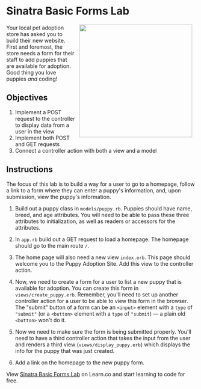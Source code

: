 # Sinatra Basic Forms Lab

<img src="https://s3.amazonaws.com/learn-verified/puppies.gif" hspace="10" align="right" width="300">

Your local pet adoption store has asked you to build their new website. First
and foremost, the store needs a form for their staff to add puppies that are
available for adoption.  Good thing you love puppies _and_ coding!

## Objectives

1. Implement a POST request to the controller to display data from a user in
the view
2. Implement both POST and GET requests
3. Connect a controller action with both a view and a model

## Instructions

The focus of this lab is to build a way for a user to go to a homepage,
follow a link to a form where they can enter a puppy's information, and, upon
submission, view the puppy's information.

1. Build out a puppy class in `models/puppy.rb`. Puppies should have name,
breed, and age attributes. You will need to be able to pass these three
attributes to initialization, as well as readers or accessors for the attributes.

2. In `app.rb` build out a GET request to load a homepage. The homepage
should go to the main route `/`. 

3. The home page will also need a new view `index.erb`. This page should
welcome you to the Puppy Adoption Site. Add this view to the controller action. 

4. Now, we need to create a form for a user to list a new puppy that is
available for adoption. You can create this form in `views/create_puppy.erb`.
Remember, you'll need to set up another controller action for a user to be
able to view this form in the browser. The "submit" button
of a form can be an `<input>` element with a `type` of `"submit"` (or a 
`<button>` element with a `type` of `"submit`) — a plain old `<button>` won't do it. 

5. Now we need to make sure the form is being submitted properly. You'll need
to have a third controller action that takes the input from the user and
renders a third view (`views/display_puppy.erb`) which displays the info for
the puppy that was just created.

6. Add a link on the homepage to the new puppy form.

<p class='util--hide'>View <a href='https://learn.co/lessons/sinatra-basic-forms-lab'>Sinatra Basic Forms Lab</a> on Learn.co and start learning to code for free.</p>
